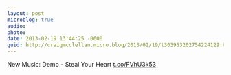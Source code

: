 ```yaml
---
layout: post
microblog: true
audio: 
photo: 
date: 2013-02-19 13:44:25 -0600
guid: http://craigmcclellan.micro.blog/2013/02/19/t303953202754224129.html
---
```

New Music: Demo - Steal Your Heart [t.co/FVhU3k53](http://t.co/FVhU3k53)
